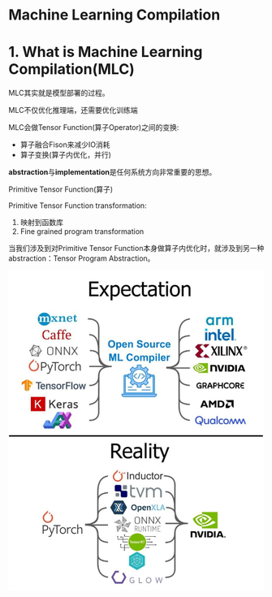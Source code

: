 # Machine Learning Compilation



# 1. What is Machine Learning Compilation(MLC)

MLC其实就是模型部署的过程。



MLC不仅优化推理端，还需要优化训练端



MLC会做Tensor Function(算子Operator)之间的变换:

- 算子融合Fison来减少IO消耗
- 算子变换(算子内优化，并行)



**abstraction**与**implementation**是任何系统方向非常重要的思想。



Primitive Tensor Function(算子)



Primitive Tensor Function transformation:

1. 映射到函数库
2. Fine grained program transformation



当我们涉及到对Primitive Tensor Function本身做算子内优化时，就涉及到另一种abstraction：Tensor Program Abstraction。

![No alternative text description for this image](assets/1713773709318.jpeg)
